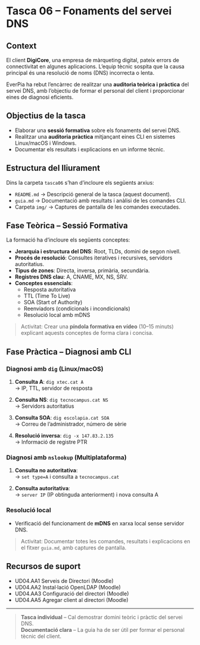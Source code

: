 # Tasca 06 – Fonaments del servei DNS

## Context

El client **DigiCore**, una empresa de màrqueting digital, pateix errors de connectivitat en algunes aplicacions. L’equip tècnic sospita que la causa principal és una resolució de noms (DNS) incorrecta o lenta.

EverPia ha rebut l’encàrrec de realitzar una **auditoria teòrica i pràctica** del servei DNS, amb l’objectiu de formar el personal del client i proporcionar eines de diagnosi eficients.

## Objectius de la tasca

- Elaborar una **sessió formativa** sobre els fonaments del servei DNS.
- Realitzar una **auditoria pràctica** mitjançant eines CLI en sistemes Linux/macOS i Windows.
- Documentar els resultats i explicacions en un informe tècnic.

## Estructura del lliurament

Dins la carpeta `tasca06` s’han d’incloure els següents arxius:

- `README.md` → Descripció general de la tasca (aquest document).
- `guia.md` → Documentació amb resultats i anàlisi de les comandes CLI.
- Carpeta `img/` → Captures de pantalla de les comandes executades.

## Fase Teòrica – Sessió Formativa
La formació ha d’incloure els següents conceptes:

- **Jerarquia i estructura del DNS**: Root, TLDs, domini de segon nivell.
- **Procés de resolució**: Consultes iteratives i recursives, servidors autoritatius.
- **Tipus de zones**: Directa, inversa, primària, secundària.
- **Registres DNS clau**: A, CNAME, MX, NS, SRV.
- **Conceptes essencials**:
  - Resposta autoritativa
  - TTL (Time To Live)
  - SOA (Start of Authority)
  - Reenviadors (condicionals i incondicionals)
  - Resolució local amb mDNS

> Activitat: Crear una **píndola formativa en vídeo** (10–15 minuts) explicant aquests conceptes de forma clara i concisa.

## Fase Pràctica – Diagnosi amb CLI

### Diagnosi amb `dig` (Linux/macOS)

1. **Consulta A**: `dig xtec.cat A`  
   → IP, TTL, servidor de resposta

2. **Consulta NS**: `dig tecnocampus.cat NS`  
   → Servidors autoritatius

3. **Consulta SOA**: `dig escolapia.cat SOA`  
   → Correu de l’administrador, número de sèrie

4. **Resolució inversa**: `dig -x 147.83.2.135`  
   → Informació de registre PTR
### Diagnosi amb `nslookup` (Multiplataforma)

1. **Consulta no autoritativa**:  
   → `set type=A` i consulta a `tecnocampus.cat`

2. **Consulta autoritativa**:  
   → `server IP` (IP obtinguda anteriorment) i nova consulta A

### Resolució local

- Verificació del funcionament de **mDNS** en xarxa local sense servidor DNS.

> Activitat: Documentar totes les comandes, resultats i explicacions en el fitxer `guia.md`, amb captures de pantalla.

## Recursos de suport

- UD04.AA1 Serveis de Directori (Moodle)
- UD04.AA2 Instal·lació OpenLDAP (Moodle)
- UD04.AA3 Configuració del directori (Moodle)
- UD04.AA5 Agregar client al directori (Moodle)

---

> **Tasca individual** – Cal demostrar domini teòric i pràctic del servei DNS.  
> **Documentació clara** – La guia ha de ser útil per formar el personal tècnic del client.

